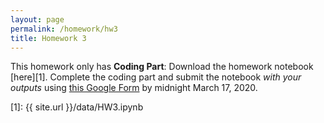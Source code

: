 ```yaml
---
layout: page
permalink: /homework/hw3
title: Homework 3
---
```


This homework only has **Coding Part**: Download the homework notebook [here][1]. Complete the coding part and submit the notebook _with your outputs_ using [this Google Form](https://forms.gle/EP6rB2cKhWFTZngk6) by midnight March 17, 2020.

[1]: {{ site.url }}/data/HW3.ipynb
